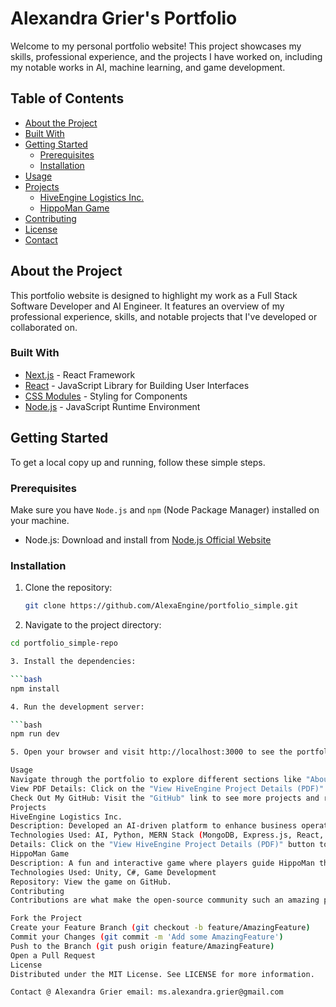 # Alexandra Grier's Portfolio

Welcome to my personal portfolio website! This project showcases my skills, professional experience, and the projects I have worked on, including my notable works in AI, machine learning, and game development.

## Table of Contents

- [About the Project](#about-the-project)
- [Built With](#built-with)
- [Getting Started](#getting-started)
  - [Prerequisites](#prerequisites)
  - [Installation](#installation)
- [Usage](#usage)
- [Projects](#projects)
  - [HiveEngine Logistics Inc.](#hiveengine-logistics-inc)
  - [HippoMan Game](#hippoman-game)
- [Contributing](#contributing)
- [License](#license)
- [Contact](#contact)

## About the Project

This portfolio website is designed to highlight my work as a Full Stack Software Developer and AI Engineer. It features an overview of my professional experience, skills, and notable projects that I've developed or collaborated on.

### Built With

- [Next.js](https://nextjs.org/) - React Framework
- [React](https://reactjs.org/) - JavaScript Library for Building User Interfaces
- [CSS Modules](https://github.com/css-modules/css-modules) - Styling for Components
- [Node.js](https://nodejs.org/) - JavaScript Runtime Environment

## Getting Started

To get a local copy up and running, follow these simple steps.

### Prerequisites

Make sure you have `Node.js` and `npm` (Node Package Manager) installed on your machine.

- Node.js: Download and install from [Node.js Official Website](https://nodejs.org/)

### Installation

1. Clone the repository:

   ```bash
   git clone https://github.com/AlexaEngine/portfolio_simple.git
2. Navigate to the project directory:

```bash
cd portfolio_simple-repo

3. Install the dependencies:

```bash
npm install

4. Run the development server:

```bash
npm run dev

5. Open your browser and visit http://localhost:3000 to see the portfolio in action.

Usage
Navigate through the portfolio to explore different sections like "About Me", "Projects", and "Skills & Competencies".
View PDF Details: Click on the "View HiveEngine Project Details (PDF)" button to view the PDF document detailing the HiveEngine Logistics Inc. project.
Check Out My GitHub: Visit the "GitHub" link to see more projects and repositories.
Projects
HiveEngine Logistics Inc.
Description: Developed an AI-driven platform to enhance business operations, minimize fraud, and improve service quality.
Technologies Used: AI, Python, MERN Stack (MongoDB, Express.js, React, Node.js)
Details: Click on the "View HiveEngine Project Details (PDF)" button to view the full project details in a PDF format.
HippoMan Game
Description: A fun and interactive game where players guide HippoMan through challenging levels filled with obstacles and rewards.
Technologies Used: Unity, C#, Game Development
Repository: View the game on GitHub.
Contributing
Contributions are what make the open-source community such an amazing place to learn, inspire, and create. Any contributions you make are greatly appreciated.

Fork the Project
Create your Feature Branch (git checkout -b feature/AmazingFeature)
Commit your Changes (git commit -m 'Add some AmazingFeature')
Push to the Branch (git push origin feature/AmazingFeature)
Open a Pull Request
License
Distributed under the MIT License. See LICENSE for more information.

Contact @ Alexandra Grier email: ms.alexandra.grier@gmail.com

